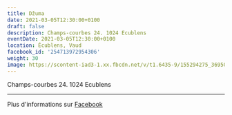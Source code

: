 ```yaml
---
title: Džuma
date: 2021-03-05T12:30:00+0100
draft: false
description: Champs-courbes 24. 1024 Ecublens
eventDate: 2021-03-05T12:30:00+0100
location: Écublens, Vaud
facebook_id: '254713972954306'
weight: 30
image: https://scontent-iad3-1.xx.fbcdn.net/v/t1.6435-9/155294275_3695079563921169_4909597834044538694_n.jpg?_nc_cat=101&ccb=1-7&_nc_sid=9e60e4&_nc_eui2=AeG8UClbWf29AU_nXjdq3EWH_4HHzzV0GSb_gcfPNXQZJh84GYNGo4_Z5Cn5-iLlSDRJM0isnap6RFoid72tsV9o&_nc_ohc=OC1WJHXJx3IQ7kNvwHXvTBP&_nc_oc=AdkYmcMxX_hERWK-m3FfWgeUpHZXLJQlJFSYKBZS6L2RR8hDb-fCNZTFEkIQMAI1hI8&_nc_zt=23&_nc_ht=scontent-iad3-1.xx&edm=ABTKTjYEAAAA&_nc_gid=szAAXpQEO6MRH9QfNT7low&oh=00_AfNZ9bMb1F_ojjHPAKOtTUR0iuXIuRRKJBnPGF-EtqoThw&oe=6886CFDB
---
```


Champs-courbes 24. 1024 Ecublens

---

Plus d'informations sur [Facebook](https://facebook.com/events/254713972954306)